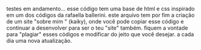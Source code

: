 testes em andamento... esse código tem uma base de html e css inspirado em um dos códigos da rafaella ballerini.
este arquivo tem por fim a criação de um site "sobre mim " (kaiky), onde você pode copiar esse código e continuar a desenvolver para ser o teu "site" também. fiquem a vontade para "plagiar" esses códigos e modificar do jeito que você desejar.
a cada dia uma nova atualização.